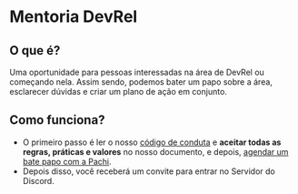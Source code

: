 # Mentoria DevRel

## O que é?

Uma oportunidade para pessoas interessadas na área de DevRel ou começando nela. Assim sendo, podemos bater um papo sobre a área, esclarecer dúvidas e criar um plano de ação em conjunto.

## Como funciona?

- O primeiro passo é ler o nosso [código de conduta](https://github.com/Abacatinhos/codigo-de-conduta) e **aceitar todas as regras, práticas e valores** no nosso documento, e depois, [agendar um bate papo com a Pachi](https://calendly.com/pachicodes/mentoria-devrel).
- Depois disso, você receberá um convite para entrar no Servidor do Discord.
